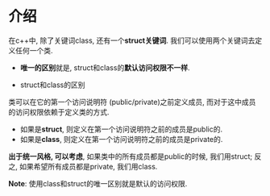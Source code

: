# 介绍

在c++中, 除了关键词class, 还有一个**struct关键词**. 我们可以使用两个关键词去定义任何一个类.

* **唯一的区别**就是, struct和class的**默认访问权限不一样**.

* struct和class的区别

类可以在它的第一个访问说明符 (public/private)之前定义成员, 而对于这中成员的访问权限依赖于定义类的方式.

* 如果是**struct**, 则定义在第一个访问说明符之前的成员是public的.
* 如果是**class**, 则定义在第一个访问说明符之前的成员是private的.

**出于统一风格, 可以考虑**, 如果类中的所有成员都是public的时候, 我们用struct; 反之, 如果希望所有成员都是private, 我们用class.

**Note**: 使用class和struct的唯一区别就是默认的访问权限.
